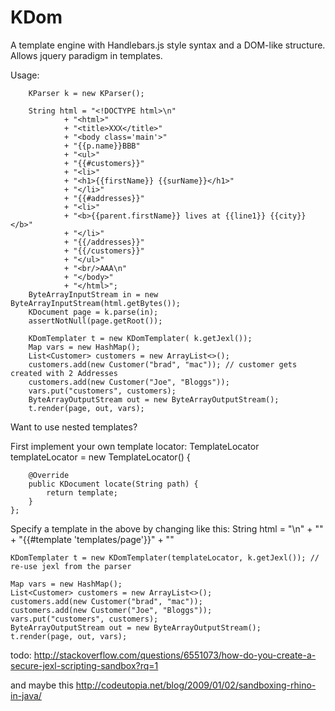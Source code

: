 # KDom
A template engine with Handlebars.js style syntax and a DOM-like structure. Allows jquery paradigm in templates.

Usage:

        KParser k = new KParser();

        String html = "<!DOCTYPE html>\n"
                + "<html>"
                + "<title>XXX</title>"
                + "<body class='main'>"
                + "{{p.name}}BBB"
                + "<ul>"
                + "{{#customers}}"
                + "<li>"
                + "<h1>{{firstName}} {{surName}}</h1>"
                + "</li>"
                + "{{#addresses}}"
                + "<li>"
                + "<b>{{parent.firstName}} lives at {{line1}} {{city}}</b>"
                + "</li>"
                + "{{/addresses}}"
                + "{{/customers}}"
                + "</ul>"
                + "<br/>AAA\n"
                + "</body>"
                + "</html>";
        ByteArrayInputStream in = new ByteArrayInputStream(html.getBytes());
        KDocument page = k.parse(in);
        assertNotNull(page.getRoot());

        KDomTemplater t = new KDomTemplater( k.getJexl());
        Map vars = new HashMap();
        List<Customer> customers = new ArrayList<>();
        customers.add(new Customer("brad", "mac")); // customer gets created with 2 Addresses
        customers.add(new Customer("Joe", "Bloggs"));
        vars.put("customers", customers);
        ByteArrayOutputStream out = new ByteArrayOutputStream();
        t.render(page, out, vars);

Want to use nested templates?

First implement your own template locator:
    TemplateLocator templateLocator = new TemplateLocator() {

        @Override
        public KDocument locate(String path) {
            return template;
        }
    };

Specify a template in the above by changing like this:
    String html = "<!DOCTYPE html>\n"
            + "<html>"
            + "{{#template 'templates/page'}}"
            + "<title>XXX</title>"

    KDomTemplater t = new KDomTemplater(templateLocator, k.getJexl()); // re-use jexl from the parser

    Map vars = new HashMap();
    List<Customer> customers = new ArrayList<>();
    customers.add(new Customer("brad", "mac"));
    customers.add(new Customer("Joe", "Bloggs"));
    vars.put("customers", customers);
    ByteArrayOutputStream out = new ByteArrayOutputStream();
    t.render(page, out, vars);


todo:
http://stackoverflow.com/questions/6551073/how-do-you-create-a-secure-jexl-scripting-sandbox?rq=1

and maybe this
http://codeutopia.net/blog/2009/01/02/sandboxing-rhino-in-java/